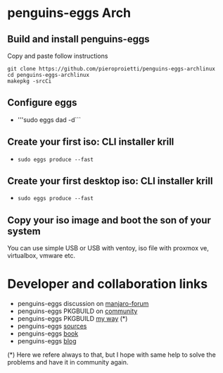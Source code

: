 # penguins-eggs Arch

## Build and install penguins-eggs

Copy and paste follow instructions
```
git clone https://github.com/pieroproietti/penguins-eggs-archlinux
cd penguins-eggs-archlinux
makepkg -srcCi
```

## Configure eggs
* '''sudo eggs dad -d```

## Create your first iso: CLI installer krill
* ```sudo eggs produce --fast```

## Create your first desktop iso: CLI installer krill
* ```sudo eggs produce --fast```

## Copy your iso image and boot the son of your system
You can use simple USB or USB with ventoy, iso file with proxmox ve, virtualbox, vmware etc.


# Developer and collaboration links
* penguins-eggs discussion on [manjaro-forum](https://forum.manjaro.org/t/penguins-eggs-help-needed-for-manjaro-compatibility/96799)
* penguins-eggs PKGBUILD on [community](https://gitlab.manjaro.org/packages/community/penguins-eggs)
* penguins-eggs PKGBUILD [my way](https://github.com/pieroproietti/penguins-eggs-manjaro) (*)
* penguins-eggs [sources](https://github.com/pieroproietti/penguins-eggs)
* penguins-eggs [book](https://penguins-eggs.net/book/)
* penguins-eggs [blog](https://penguins-eggs.net)

(*) Here we refere always to that, but I hope with same help to solve the problems and have it in community again.

